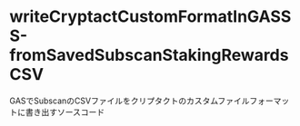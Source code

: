 # writeCryptactCustomFormatInGASSS-fromSavedSubscanStakingRewardsCSV
GASでSubscanのCSVファイルをクリプタクトのカスタムファイルフォーマットに書き出すソースコード

